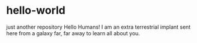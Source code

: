 # hello-world
just another repository
Hello Humans! I am an extra terrestrial implant sent here from a galaxy far, far away to learn all about you. 

